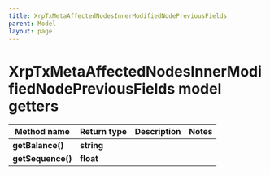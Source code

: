 ```yaml
---
title: XrpTxMetaAffectedNodesInnerModifiedNodePreviousFields
parent: Model
layout: page
---
```


# XrpTxMetaAffectedNodesInnerModifiedNodePreviousFields model getters

Method name | Return type | Description | Notes
------------ | ------------- | ------------- | -------------
**getBalance()** | **string** |  |
**getSequence()** | **float** |  |

